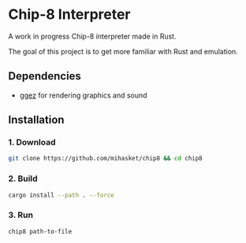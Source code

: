 # Chip-8 Interpreter

A work in progress Chip-8 interpreter made in Rust.

The goal of this project is to get more familiar with Rust and emulation.

## Dependencies
- [ggez](https://ggez.rs/) for rendering graphics and sound

## Installation

### 1. Download
```bash
git clone https://github.com/mihasket/chip8 && cd chip8
```

### 2. Build
```bash
cargo install --path . --force
```

### 3. Run
```bash
chip8 path-to-file
```
